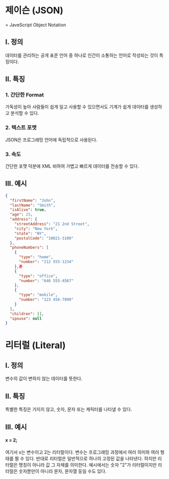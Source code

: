 # 제이슨 (JSON) 
= JaveScript Object Notation 

## I. 정의

데이터를 관리하는 공개 표준 언어 중 하나로 인간이 소통하는 언어로 작성되는 것이 특징이다. 


## II. 특징  
### 1. 간단한 Format
가독성이 높아 사람들이 쉽게 일고 사용할 수 있으면서도 기계가 쉽게 데이터를 생성하고 분석할 수 있다. 

### 2. 텍스트 포맷
JSON은 프로그래밍 언어에 독립적으로 사용된다. 

### 3. 속도
간단한 포맷 덕분에 XML 비하여 가볍고 빠르게 데이터를 전송할 수 있다.  


## III. 예시

```json
{
  "firstName": "John",
  "lastName": "Smith",
  "isAlive": true,
  "age": 25,
  "address": {
    "streetAddress": "21 2nd Street",
    "city": "New York",
    "state": "NY",
    "postalCode": "10021-3100"
  },
  "phoneNumbers": [
    {
      "type": "home",
      "number": "212 555-1234"
    },준
    {
      "type": "office",
      "number": "646 555-4567"
    },
    {
      "type": "mobile",
      "number": "123 456-7890"
    }
  ],
  "children": [],
  "spouse": null
}
```


# 리터럴 (Literal)

## I. 정의  

변수의 값이 변하지 않는 데이터를 뜻한다.  

## II. 특징  

특별한 특징은 가지지 않고, 숫자, 문자 또는 케릭터를 나타낼 수 있다. 


## III. 예시

#### x = 2;

여기서 x는 변수이고 2는 리터럴이다. 변수는 프로그래밍 과정에서 여러 의미와 여러 형태를 띌 수 있다. 반대로 리터럴은 일반적으로 하나의 고정된 값을 나타낸다. 하지만 리터럴은 명칭이 아니라 값 그 자체를 의미한다. 예시에서는 숫자 "2"가 리터럴이지만 리터럴은 숫자뿐만이 아니라 문자, 문자열 등일 수도 있다. 





